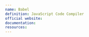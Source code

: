 ```yaml
---
name: Babel
definition: JavaScript Code Compiler
official website:
documentation:
resources:
---
```

